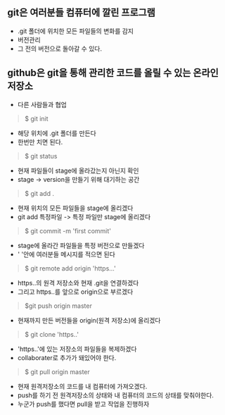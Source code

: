 ## git은 여러분들 컴퓨터에 깔린 프로그램
* .git 폴더에 위치한 모든 파일들의 변화를 감지
* 버전관리
* 그 전의 버전으로 돌아갈 수 있다.

## github은 git을 통해 관리한 코드를 올릴 수 있는 온라인 저장소
* 다른 사람들과 협업

> $ git init
* 해당 위치에 .git 폴더를 만든다
* 한번만 치면 된다.

> $ git status
* 현재 파일들이 stage에 올라갔는지 아닌지 확인
* stage -> version을 만들기 위해 대기하는 공간

> $ git add .
* 현재 위치의 모든 파일들을 stage에 올리겠다
* git add 특정파일 -> 특정 파일만 stage에 올리겠다

> $ git commit -m 'first commit'
* stage에 올라간 파일들을 특정 버전으로 만들겠다
* ' '안에 여러분들 메시지를 적으면 된다

> $ git remote add origin 'https...'
* https..의 원격 저장소와 현재 .git을 연결하겠다
* 그리고 https..를 앞으로 origin으로 부르겠다

> $git push origin master
* 현재까지 만든 버전들을 origin(원격 저장소)에 올리겠다

> $ git clone 'https..'
* 'https..'에 있는 저장소의 파일들을 복제하겠다
* collaborater로 추가가 돼있어야 한다.

> $ git pull origin master
* 현재 원격저장소의 코드를 내 컴퓨터에 가져오겠다.
* push를 하기 전 원격저장소의 상태와 내 컴퓨터의 코드의 상태를 맞춰야한다.
* 누군가 push를 했다면 pull을 받고 작업을 진행하자

